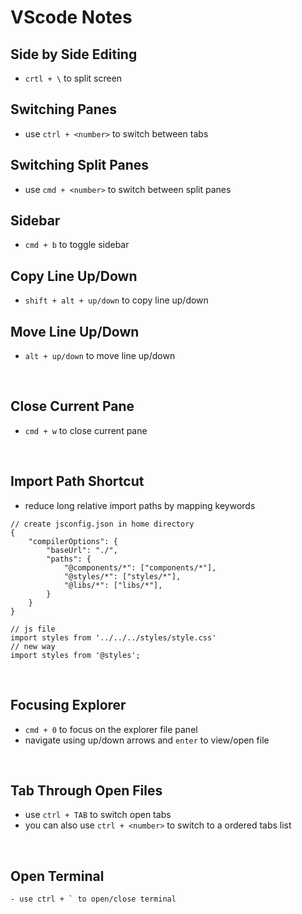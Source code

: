 # VScode Notes

## Side by Side Editing
- `crtl + \` to split screen

## Switching Panes
- use `ctrl + <number>` to switch between tabs

## Switching Split Panes
- use `cmd + <number>` to switch between split panes

## Sidebar
- `cmd + b` to toggle sidebar

## Copy Line Up/Down
- `shift + alt + up/down` to copy line up/down

## Move Line Up/Down
- `alt + up/down` to move line up/down
<br>

## Close Current Pane
- `cmd + w` to close current pane
<br>

## Import Path Shortcut
- reduce long relative import paths by mapping keywords
```
// create jsconfig.json in home directory
{
	"compilerOptions": {
		"baseUrl": "./",
		"paths": {
			"@components/*": ["components/*"],
			"@styles/*": ["styles/*"],
			"@libs/*": ["libs/*"],
		}
	}
}

// js file
import styles from '../../../styles/style.css'
// new way
import styles from '@styles';
```
<br>

## Focusing Explorer
- `cmd + 0` to focus on the explorer file panel
- navigate using up/down arrows and `enter` to view/open file
<br>

## Tab Through Open Files
- use `ctrl + TAB` to switch open tabs
- you can also use `ctrl + <number>` to switch to a ordered tabs list
<br>

## Open Terminal
```
- use ctrl + ` to open/close terminal
```
